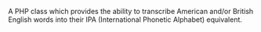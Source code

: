 A PHP class which provides the ability to transcribe American and/or British English words into their IPA (International Phonetic Alphabet) equivalent.